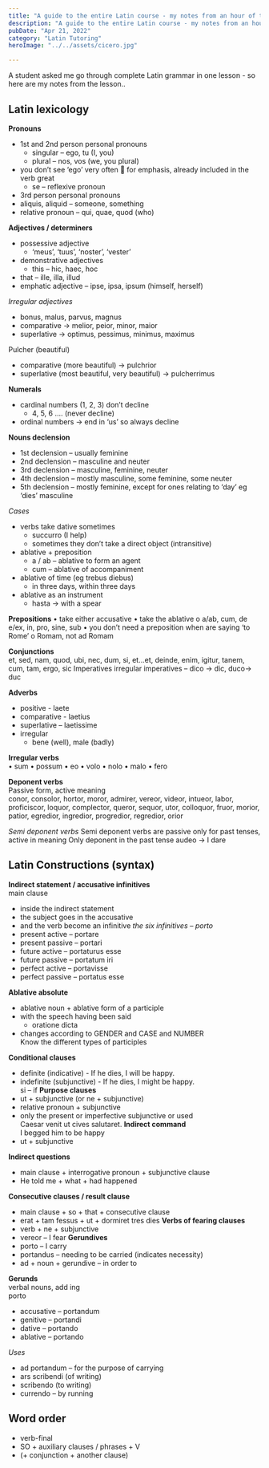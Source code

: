 ```yaml
---
title: "A guide to the entire Latin course - my notes from an hour of tutoring"
description: "A guide to the entire Latin course - my notes from an hour of tutoring"
pubDate: "Apr 21, 2022"
category: "Latin Tutoring"
heroImage: "../../assets/cicero.jpg"

---
```


A student asked me go through complete Latin grammar in one lesson - so here are my notes from the lesson..


## Latin lexicology
**Pronouns**  
- 1st and 2nd person personal pronouns 
    - singular – ego, tu (I, you)
    - plural – nos, vos (we, you plural)
- you don’t see ‘ego’ very often  for emphasis, already included in the verb great
    - se – reflexive pronoun
- 3rd person personal pronouns
- aliquis, aliquid – someone, something
- relative pronoun – qui, quae, quod (who)

**Adjectives / determiners**  
- possessive adjective
    - ‘meus’, ‘tuus’, ‘noster’, ‘vester’
- demonstrative adjectives
    - this – hic, haec, hoc
- that – ille, illa, illud
- emphatic adjective – ipse, ipsa, ipsum (himself, herself)

*Irregular adjectives*   
- bonus, malus, parvus, magnus
- comparative -> melior, peior, minor, maior
- superlative -> optimus, pessimus, minimus, maximus

Pulcher (beautiful)
- comparative (more beautiful) -> pulchrior
- superlative (most beautiful, very beautiful) -> pulcherrimus

**Numerals**  
- cardinal numbers (1, 2, 3) don’t decline
    - 4, 5, 6 …. (never decline)
- ordinal numbers -> end in ‘us’ so always decline

**Nouns declension**  
- 1st declension – usually feminine
- 2nd declension – masculine and neuter
- 3rd declension – masculine, feminine, neuter
- 4th declension – mostly masculine, some feminine, some neuter
- 5th declension – mostly feminine, except for ones relating to ‘day’ eg ‘dies’ masculine

*Cases*
- verbs take dative sometimes
    - succurro (I help)
    - sometimes they don’t take a direct object (intransitive)
- ablative + preposition
    - a / ab – ablative to form an agent
    - cum – ablative of accompaniment
- ablative of time (eg trebus diebus)
    - in three days, within three days
- ablative as an instrument
    - hasta -> with a spear

**Prepositions** 
•	take either accusative
•	take the ablative
o	a/ab, cum, de e/ex, in, pro, sine, sub
•	you don’t need a preposition when are saying ‘to Rome’
o	Romam, not ad Romam

**Conjunctions**  
et, sed, nam, quod, ubi, nec, dum, si, et…et, deinde, enim, igitur, tanem, cum, tam, ergo, sic
Imperatives
irregular imperatives – dico -> dic, duco-> duc

**Adverbs**  
- positive - laete
- comparative - laetius
- superlative – laetissime
- irregular
    - bene (well), male (badly)


**Irregular verbs**  
•	sum
•	possum
•	eo
•	volo
•	nolo
•	malo
•	fero

**Deponent verbs**  
Passive form, active meaning  
conor, consolor, hortor, moror, admirer, vereor, videor, intueor, labor, proficiscor, loquor, complector, queror, sequor, utor, colloquor, fruor, morior, patior, egredior, ingredior, progredior, regredior, orior

*Semi deponent verbs*
Semi deponent verbs are passive only for past tenses, active in meaning
Only deponent in the past tense
audeo -> I dare

## Latin Constructions (syntax)
**Indirect statement / accusative infinitives**  
main clause
- inside the indirect statement
- the subject goes in the accusative
- and the verb become an infinitive
*the six infinitives – porto*  
- present active – portare
- present passive – portari
- future active – portaturus esse
- future passive – portatum iri
- perfect active – portavisse
- perfect passive – portatus esse

**Ablative absolute**  
- ablative noun + ablative form of a participle
- with the speech having been said
    - oratione dicta
- changes according to GENDER and CASE and NUMBER  
Know the different types of participles

**Conditional clauses**  
- definite (indicative) - If he dies, I will be happy.
- indefinite (subjunctive) - If he dies, I might be happy.  
si – if
**Purpose clauses**  
- ut + subjunctive (or ne + subjunctive)
- relative pronoun + subjunctive
- only the present or imperfective subjunctive or used  
Caesar venit ut cives salutaret.
**Indirect command**  
I begged him to be happy
- ut + subjunctive

**Indirect questions**  
- main clause + interrogative pronoun + subjunctive clause
- He told me + what + had happened

**Consecutive clauses / result clause**  
- main clause + so + that + consecutive clause
- erat + tam fessus + ut + dormiret tres dies
**Verbs of fearing clauses**  
- verb + ne + subjunctive
- vereor – I fear
**Gerundives**  
- porto – I carry
- portandus – needing to be carried (indicates necessity)
- ad + noun + gerundive – in order to 

**Gerunds**  
verbal nouns, add ing  
porto
- accusative – portandum
- genitive – portandi
- dative – portando
- ablative – portando

*Uses*
- ad portandum – for the purpose of carrying
- ars scribendi (of writing)
- scribendo (to writing)
- currendo – by running

## Word order 
- verb-final
- SO  + auxiliary clauses / phrases + V
- (+ conjunction + another clause)
